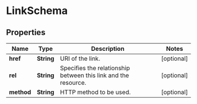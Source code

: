 

# LinkSchema


## Properties

| Name | Type | Description | Notes |
|------------ | ------------- | ------------- | -------------|
|**href** | **String** | URI of the link. |  [optional] |
|**rel** | **String** | Specifies the relationship between this link and the resource. |  [optional] |
|**method** | **String** | HTTP method to be used. |  [optional] |



